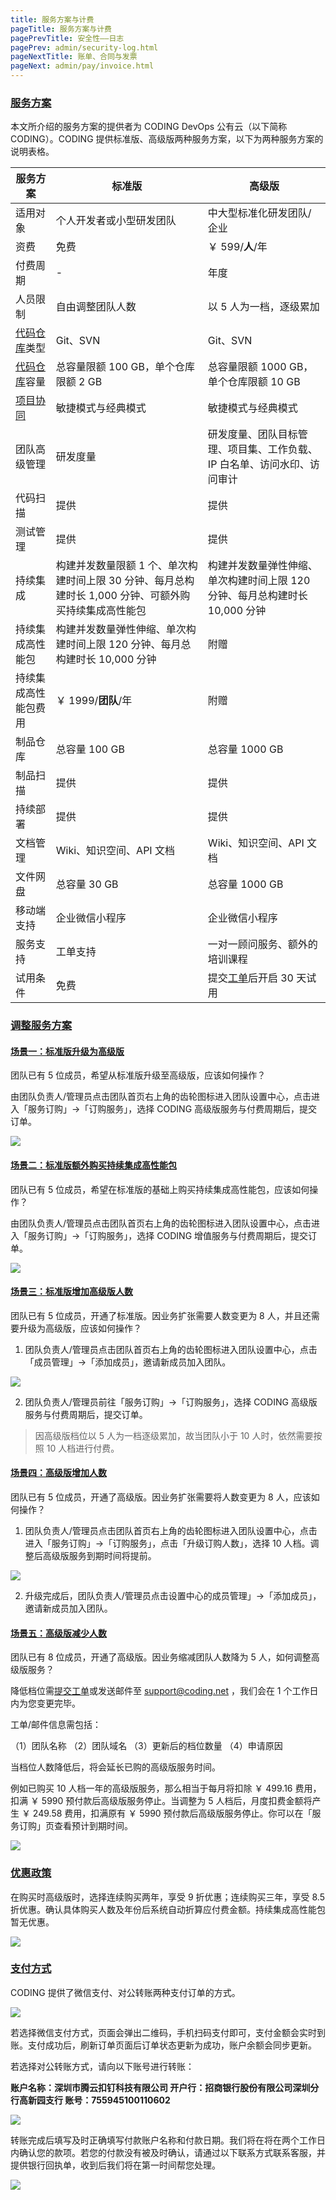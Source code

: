 ```yaml
---
title: 服务方案与计费
pageTitle: 服务方案与计费
pagePrevTitle: 安全性——日志
pagePrev: admin/security-log.html
pageNextTitle: 账单、合同与发票
pageNext: admin/pay/invoice.html
---
```


### [服务方案](#purchase-plan)

本文所介绍的服务方案的提供者为 CODING DevOps 公有云（以下简称 CODING）。CODING 提供标准版、高级版两种服务方案，以下为两种服务方案的说明表格。

服务方案 | 标准版 | 高级版
---------|----------|---------
 适用对象 | 个人开发者或小型研发团队 | 中大型标准化研发团队/企业
 资费 | 免费 | ￥ 599/**人**/年
 付费周期 | - | 年度
 人员限制 | 自由调整团队人数 | 以 5 人为一档，逐级累加
 [代码仓库](/docs/repo/intro.html)类型 | Git、SVN | Git、SVN
 [代码仓库](/docs/repo/intro.html)容量 | 总容量限额 100 GB，单个仓库限额 2 GB  | 总容量限额 1000 GB，单个仓库限额 10 GB
 [项目协同](/docs/collaboration/intro.html) | 敏捷模式与经典模式  | 敏捷模式与经典模式
 团队高级管理 | 研发度量  | 研发度量、团队目标管理、项目集、工作负载、IP 白名单、访问水印、访问审计
 代码扫描 | 提供  | 提供
 测试管理 | 提供  | 提供
 持续集成 | 构建并发数量限额 1 个、单次构建时间上限 30 分钟、每月总构建时长 1,000 分钟、可额外购买持续集成高性能包  |  构建并发数量弹性伸缩、单次构建时间上限 120 分钟、每月总构建时长 10,000 分钟
 持续集成高性能包 | 构建并发数量弹性伸缩、单次构建时间上限 120 分钟、每月总构建时长 10,000 分钟  | 附赠
 持续集成高性能包费用 | ￥ 1999/**团队**/年 | 附赠
 制品仓库 | 总容量 100 GB  | 总容量 1000 GB
 制品扫描 | 提供  | 提供
 持续部署 | 提供  | 提供
 文档管理 | Wiki、知识空间、API 文档  | Wiki、知识空间、API 文档
 文件网盘 | 总容量 30 GB  | 总容量 1000 GB
 移动端支持 | 企业微信小程序  | 企业微信小程序
 服务支持 | 工单支持  |  一对一顾问服务、额外的培训课程
 试用条件 | 免费  |  提交[工单](https://e.coding.net/signin?redirect=/workorder)后开启 30 天试用

### [调整服务方案](#adjust-plan)

#### [场景一：标准版升级为高级版](#scenes-1)

团队已有 5 位成员，希望从标准版升级至高级版，应该如何操作？

由团队负责人/管理员点击团队首页右上角的齿轮图标进入团队设置中心，点击进入「服务订购」→「订购服务」，选择 CODING 高级版服务与付费周期后，提交订单。

![](https://help-assets.codehub.cn/enterprise/20211122140137.png)

#### [场景二：标准版额外购买持续集成高性能包](#scenes-2)

团队已有 5 位成员，希望在标准版的基础上购买持续集成高性能包，应该如何操作？

由团队负责人/管理员点击团队首页右上角的齿轮图标进入团队设置中心，点击进入「服务订购」→「订购服务」，选择 CODING 增值服务与付费周期后，提交订单。

![](https://help-assets.codehub.cn/enterprise/20211119150510.png)

#### [场景三：标准版增加高级版人数](#scenes-3)

团队已有 5 位成员，开通了标准版。因业务扩张需要人数变更为 8 人，并且还需要升级为高级版，应该如何操作？

1.  团队负责人/管理员点击团队首页右上角的齿轮图标进入团队设置中心，点击「成员管理」→「添加成员」，邀请新成员加入团队。

![](https://help-assets.codehub.cn/enterprise/20211119151101.png)

2.  团队负责人/管理员前往「服务订购」→「订购服务」，选择 CODING 高级版服务与付费周期后，提交订单。

> 因高级版档位以 5 人为一档逐级累加，故当团队小于 10 人时，依然需要按照 10 人档进行付费。

#### [场景四：高级版增加人数](#scenes-4)

团队已有 5 位成员，开通了高级版。因业务扩张需要将人数变更为 8 人，应该如何操作？

1.  团队负责人/管理员点击团队首页右上角的齿轮图标进入团队设置中心，点击进入「服务订购」→「订购服务」，点击「升级订购人数」，选择 10 人档。调整后高级版服务到期时间将提前。

![](https://help-assets.codehub.cn/enterprise/20211119160403.png)

2.  升级完成后，团队负责人/管理员点击设置中心的成员管理」→「添加成员」，邀请新成员加入团队。

#### [场景五：高级版减少人数](#scenes-5)

团队已有 8 位成员，开通了高级版。因业务缩减团队人数降为 5 人，如何调整高级版服务？

降低档位需[提交工单](https://e.coding.net/signin?redirect=/workorder)或发送邮件至 <a href="mailto:support@coding.net">support@coding.net</a> ，我们会在 1 个工作日内为您变更完毕。

工单/邮件信息需包括：

（1）团队名称
（2）团队域名
（3）更新后的档位数量
（4）申请原因

当档位人数降低后，将会延长已购的高级版服务时间。

例如已购买 10 人档一年的高级版服务，那么相当于每月将扣除 ￥ 499.16 费用，扣满 ￥ 5990 预付款后高级版服务停止。当调整为 5 人档后，月度扣费金额将产生 ￥ 249.58 费用，扣满原有 ￥ 5990 预付款后高级版服务停止。你可以在「服务订购」页查看预计到期时间。

![](https://help-assets.codehub.cn/enterprise/20211119155804.png)

### [优惠政策](#discount)

在购买时高级版时，选择连续购买两年，享受 9 折优惠；连续购买三年，享受 8.5 折优惠。确认具体购买人数及年份后系统自动折算应付费金额。持续集成高性能包暂无优惠。

![](https://help-assets.codehub.cn/enterprise/20211119162140.png)

### [支付方式](#pay)

CODING 提供了微信支付、对公转账两种支付订单的方式。

![](https://help-assets.codehub.cn/enterprise/20211119163133.png)

若选择微信支付方式，页面会弹出二维码，手机扫码支付即可，支付金额会实时到账。支付成功后，刷新订单页面后订单状态更新为成功，账户余额会同步更新。

若选择对公转账方式，请向以下账号进行转账：

**账户名称：深圳市腾云扣钉科技有限公司
开户行：招商银行股份有限公司深圳分行高新园支行
账号：755945100110602**

![](https://help-assets.codehub.cn/enterprise/20211119175714.png)

转账完成后填写及时正确填写付款账户名称和付款日期。我们将在将在两个工作日内确认您的款项。若您的付款没有被及时确认，请通过以下联系方式联系客服，并提供银行回执单，收到后我们将在第一时间帮您处理。

![](https://help-assets.codehub.cn/enterprise/20210803141906.jpg)


